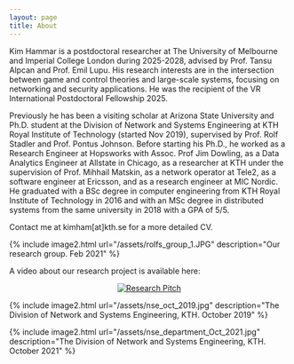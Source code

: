 ```yaml
---
layout: page
title: About
---
```


Kim Hammar is a postdoctoral researcher at The University of Melbourne and Imperial College London during 2025-2028, advised by Prof. Tansu Alpcan and Prof. Emil Lupu. His research interests are in the intersection between game and control theories and large-scale systems, focusing on networking and security applications. He was the recipient of the VR International Postdoctoral Fellowship 2025.

Previously he has been a visiting scholar at Arizona State University and Ph.D. student at the Division of Network and Systems Engineering at KTH Royal Institute of Technology (started Nov 2019), supervised by Prof. Rolf Stadler and Prof. Pontus Johnson. Before starting his Ph.D., he worked as a Research Engineer at Hopsworks with Assoc. Prof Jim Dowling, as a Data Analytics Engineer at Allstate in Chicago, as a researcher at KTH under the supervision of Prof. Mihhail Matskin, as a network operator at Tele2, as a software engineer at Ericsson, and as a research engineer at MIC Nordic. He graduated with a BSc degree in computer engineering from KTH Royal Institute of Technology in 2016 and with an MSc degree in distributed systems from the same university in 2018 with a GPA of 5/5.

Contact me at kimham[at]kth.se for a more detailed CV.

{% include image2.html url="/assets/rolfs_group_1.JPG" description="Our research group. Feb 2021" %}

A video about our research project is available here:

<div align="center">
  <a href="https://www.youtube.com/watch?v=88W69Wu0FYM"><img src="https://img.youtube.com/vi/88W69Wu0FYM/0.jpg" alt="Research Pitch"></a>
</div>

{% include image2.html url="/assets/nse_oct_2019.jpg" description="The Division of Network and Systems Engineering, KTH. October 2019" %}

{% include image2.html url="/assets/nse_department_Oct_2021.jpg" description="The Division of Network and Systems Engineering, KTH. October 2021" %}
